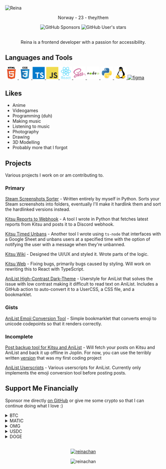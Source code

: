 <img src="flair.svg" align="center" height="80px" width="100%" alt="Reina" />

<p align="center">Norway - 23 - they/them</p>

<div align="center">
  <img alt="GitHub Sponsors" src="https://img.shields.io/github/sponsors/Reinachan?logo=github&style=for-the-badge"> <img alt="GitHub User's stars" src="https://img.shields.io/github/stars/Reinachan?affiliations=OWNER&style=for-the-badge">
</div>

<br>

<div align="center">
<p>Reina is a frontend developer with a passion for accessibility.</p>
</div>

## Languages and Tools

<p align="left"> <a href="https://www.w3.org/html/" target="_blank"> <img src="https://raw.githubusercontent.com/devicons/devicon/master/icons/html5/html5-original-wordmark.svg" alt="html5" width="40" height="40"/> </a> <a href="https://www.w3schools.com/css/" target="_blank"> <img src="https://raw.githubusercontent.com/devicons/devicon/master/icons/css3/css3-original-wordmark.svg" alt="css3" width="40" height="40"/> </a> <a href="https://www.typescriptlang.org/" target="_blank"> <img src="https://raw.githubusercontent.com/devicons/devicon/master/icons/typescript/typescript-original.svg" alt="typescript" width="40" height="40"/> </a> <a href="https://developer.mozilla.org/en-US/docs/Web/JavaScript" target="_blank"> <img src="https://raw.githubusercontent.com/devicons/devicon/master/icons/javascript/javascript-original.svg" alt="javascript" width="40" height="40"/> <a href="https://reactjs.org/" target="_blank"> <img src="https://raw.githubusercontent.com/devicons/devicon/master/icons/react/react-original-wordmark.svg" alt="react" width="40" height="40"/> </a> <a href="https://sass-lang.com" target="_blank"> <img src="https://raw.githubusercontent.com/devicons/devicon/master/icons/sass/sass-original.svg" alt="sass" width="40" height="40"/> </a> <a href="https://nodejs.org" target="_blank"> <img src="https://raw.githubusercontent.com/devicons/devicon/master/icons/nodejs/nodejs-original-wordmark.svg" alt="nodejs" width="40" height="40"/> </a> <a href="https://www.python.org" target="_blank"> <img src="https://raw.githubusercontent.com/devicons/devicon/master/icons/python/python-original.svg" alt="python" width="40" height="40"/> </a> <a href="https://www.linux.org/" target="_blank"> <img src="https://raw.githubusercontent.com/devicons/devicon/master/icons/linux/linux-original.svg" alt="linux" width="40" height="40"/> </a> <a href="https://www.figma.com/" target="_blank"> <img src="https://www.vectorlogo.zone/logos/figma/figma-icon.svg" alt="figma" width="40" height="40"/> </a> </p>

## Likes

- Anime
- Videogames
- Programming (duh)
- Making music
- Listening to music
- Photography
- Drawing
- 3D Modelling
- Probably more that I forgot

## Projects

Various projects I work on or am contributing to.

### Primary

[Steam Screenshots Sorter](https://github.com/Reinachan/Steam-Screenshots-Sorter) - Written entirely by myself in Python. Sorts your Steam screenshots into folders, eventually I'll make it hardlink them and sort the hardlinked versions instead.

[Kitsu Reports to Webhook](https://github.com/Reinachan/Kitsu-Reports-Webhook) - A tool I wrote in Python that fetches latest reports from Kitsu and posts it to a Discord webhook.

[Kitsu Timed Unbans](https://github.com/Reinachan/kitsu-unban) - Another tool I wrote using `ts-node` that interfaces with a Google Sheet and unbans users at a specified time with the option of notifying the user with a message when they're unbanned.

[Kitsu Wiki](https://github.com/hummingbird-me/kitsu-wiki) - Designed the UI/UX and styled it. Wrote parts of the logic.

[Kitsu Web](https://github.com/hummingbird-me/kitsu-web) - Fixing bugs, primarily bugs caused by styling. Will work on rewriting this to React with TypeScript.

[AniList High-Contrast Dark-Theme](https://github.com/Reinachan/AniList-High-Contrast-Dark-Theme) - Userstyle for AniList that solves the issue with low contrast making it difficult to read text on AniList. Includes a GitHub action to auto-convert it to a UserCSS, a CSS file, and a bookmarklet.

### Gists

[AniList Emoji Conversion Tool](https://gist.github.com/Reinachan/0e2d1b72cb959581f3fac805d9482dbb) - Simple bookmarklet that converts emoji to unicode codepoints so that it renders correctly.

### Incomplete

[Post backup tool for Kitsu and AniList](https://github.com/Reinachan/anilist-kitsu-posts-to-joplin) - Will fetch your posts on Kitsu and AniList and back it up offline in Joplin. For now, you can use the terribly written [version](https://github.com/Reinachan/AniList-Posts-to-Joplin) that was my first coding project

[AniList Userscripts](https://github.com/Reinachan/Reina-AniList-Userscripts) - Various userscripts for AniList. Currently only implements the emoji conversion tool before posting posts.

## Support Me Financially

Sponsor me directly [on GitHub](https://github.com/sponsors/Reinachan) or give me some crypto so that I can continue doing what I love :)

<details><summary>BTC</summary>3CYuRVKrwbrpNavSuKFPrnSUsVYkahwAzs</details>
<details><summary>MATIC</summary>0x3965F4F9d3233b0470b82863Fb102Cc5e22347b3</details>
<details><summary>OMG</summary>0xea90e92aFd82177Edbf4F49A86a132A9Fb63E216</details>
<details><summary>USDC</summary>0xfa40F956a28e66B8ee0d88E6ceBD1fba02BB30B5</details>
<details><summary>DOGE</summary>DHZtSJjFpmYVZSDQeuMWTFfxdZ61huTtJr</details><br>

<p align="center"> <a href="https://github.com/ryo-ma/github-profile-trophy"><img src="https://github-profile-trophy.vercel.app/?username=reinachan" alt="reinachan" /></a> </p>
<p align="center"> <img align="center" src="https://github-readme-stats.vercel.app/api?username=reinachan&show_icons=true&theme=onedark&hide_border=true&locale=en" alt="reinachan" /></p>

<!--
**Reinachan/Reinachan** is a ✨ _special_ ✨ repository because its `README.md` (this file) appears on your GitHub profile.

Here are some ideas to get you started:

- 🔭 I’m currently working on ...
- 🌱 I’m currently learning ...
- 👯 I’m looking to collaborate on ...
- 🤔 I’m looking for help with ...
- 💬 Ask me about ...
- 📫 How to reach me: ...
- 😄 Pronouns: ...
- ⚡ Fun fact: ...
-->
